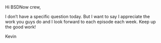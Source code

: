 
Hi BSDNow crew,

I don’t have a specific question today. But I want to say I appreciate the work you guys do and I look forward to each episode each week. Keep up the good work!

Kevin
